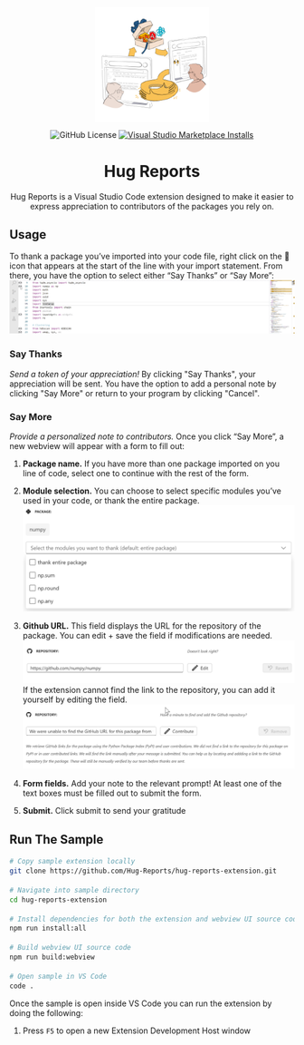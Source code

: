 <div align="center">

<img src="images/logo.png" alt="" width="40%" align="top" style="border-radius: 10px; padding-left: 120px; padding-right: 120px;">

![GitHub License](https://img.shields.io/github/license/Hug-Reports/hug-reports-extension)
<a href="https://marketplace.visualstudio.com/items?itemName=hug-reports.hug-reports">![Visual Studio Marketplace Installs](https://img.shields.io/visual-studio-marketplace/i/hug-reports.hug-reports)
</a>

# Hug Reports

Hug Reports is a Visual Studio Code extension designed to make it easier to express appreciation to contributors of the packages you rely on.

</div>

## Usage

To thank a package you’ve imported into your code file, right click on the 🙌 icon that appears at the start of the line with your import statement. From there, you have the option to select either “Say Thanks” or “Say More”:
![click-icon](images/click-gif.gif)

### Say Thanks

_Send a token of your appreciation!_
By clicking "Say Thanks", your appreciation will be sent. You have the option to add a personal note by clicking "Say More" or return to your program by clicking "Cancel".

### Say More

_Provide a personalized note to contributors._
Once you click “Say More”, a new webview will appear with a form to fill out:

1. **Package name.** If you have more than one package imported on you line of code, select one to continue with the rest of the form.
2. **Module selection.** You can choose to select specific modules you’ve used in your code, or thank the entire package.
   ![module-selection](images/modules1.png)
3. **Github URL.** This field displays the URL for the repository of the package. You can edit + save the field if modifications are needed.
   ![module-selection](images/url.png)
   If the extension cannot find the link to the repository, you can add it yourself by editing the field.
   ![url-gif](images/url-gif.gif)

4. **Form fields.** Add your note to the relevant prompt! At least one of the text boxes must be filled out to submit the form.
5. **Submit.** Click submit to send your gratitude

## Run The Sample

```bash
# Copy sample extension locally
git clone https://github.com/Hug-Reports/hug-reports-extension.git

# Navigate into sample directory
cd hug-reports-extension

# Install dependencies for both the extension and webview UI source code
npm run install:all

# Build webview UI source code
npm run build:webview

# Open sample in VS Code
code .
```

Once the sample is open inside VS Code you can run the extension by doing the following:

1. Press `F5` to open a new Extension Development Host window
